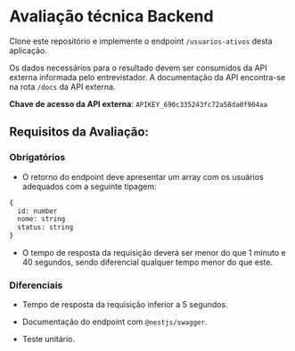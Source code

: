 # Avaliação técnica Backend

Clone este repositório e implemente o endpoint ```/usuarios-ativos``` desta aplicação.

Os dados necessários para o resultado devem ser consumidos da API externa informada pelo entrevistador. A documentação da API encontra-se na rota ```/docs``` da API externa.

**Chave de acesso da API externa**: ```APIKEY_690c335243fc72a58da0f904aa```

## Requisitos da Avaliação:

### Obrigatórios
  
- O retorno do endpoint deve apresentar um array com os usuários adequados com a seguinte tipagem:
```bash
{
  id: number
  nome: string
  status: string
}
```

- O tempo de resposta da requisição deverá ser menor do que 1 minuto e 40 segundos, sendo diferencial qualquer tempo menor do que este.

### Diferenciais

- Tempo de resposta da requisição inferior a 5 segundos.

- Documentação do endpoint com ```@nestjs/swagger```.

- Teste unitário.
